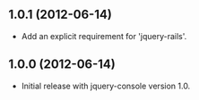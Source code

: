 ## 1.0.1 (2012-06-14)

  - Add an explicit requirement for 'jquery-rails'.

## 1.0.0 (2012-06-14)

  - Initial release with jquery-console version 1.0.
